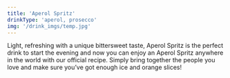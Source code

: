 ```yaml
---
title: 'Aperol Spritz'
drinkType: 'aperol, prosecco'
img: '/drink_imgs/temp.jpg'
---
```

Light, refreshing with a unique bittersweet taste, Aperol Spritz is the perfect drink to start the evening and now you can enjoy an Aperol Spritz anywhere in the world with our official recipe. Simply bring together the people you love and make sure you’ve got enough ice and orange slices!